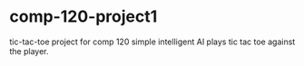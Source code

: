 # comp-120-project1
tic-tac-toe project for comp 120 
simple intelligent AI plays tic tac toe against the player.
